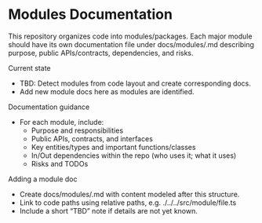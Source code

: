 # Modules Documentation

This repository organizes code into modules/packages. Each major module should have its own documentation file under docs/modules/<module>.md describing purpose, public APIs/contracts, dependencies, and risks.

Current state
- TBD: Detect modules from code layout and create corresponding docs.
- Add new module docs here as modules are identified.

Documentation guidance
- For each module, include:
  - Purpose and responsibilities
  - Public APIs, contracts, and interfaces
  - Key entities/types and important functions/classes
  - In/Out dependencies within the repo (who uses it; what it uses)
  - Risks and TODOs

Adding a module doc
- Create docs/modules/<module>.md with content modeled after this structure.
- Link to code paths using relative paths, e.g. ./../../src/module/file.ts
- Include a short “TBD” note if details are not yet known.

